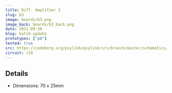 ```yaml
---
title: Diff. Amplifier 3
slug: b3
image: boards/b3.png
image_back: boards/b3_back.png
date: 2021-09-30
blog: batch-update
prototypes: ["p8"]
tested: true
src: https://codeberg.org/psylink/psylink/src/branch/master/schematics/b3.kicad_pcb
circuit: c10
---
```


## Details

- Dimensions: 70 x 25mm
